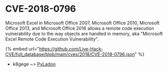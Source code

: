 # CVE-2018-0796

Microsoft Excel in Microsoft Office 2007, Microsoft Office 2010, Microsoft Office 2013, and Microsoft Office 2016 allows a remote code execution vulnerability due to the way objects are handled in memory, aka "Microsoft Excel Remote Code Execution Vulnerability".

{% embed url="https://github.com/Live-Hack-CVE/full_database/blob/main/cves/2018/CVE-2018-0796.json" %}


* k8gege ~> [PyLadon](https://zeste.alice-snow.ru/2018/database/cve-2018-0796/pyladon-k8gege)